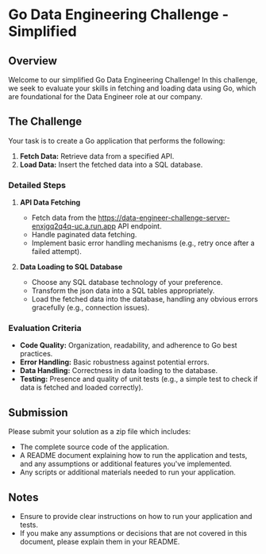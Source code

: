 # Go Data Engineering Challenge - Simplified

## Overview

Welcome to our simplified Go Data Engineering Challenge! In this challenge, we seek to evaluate your skills in fetching and loading data using Go, which are foundational for the Data Engineer role at our company.

## The Challenge

Your task is to create a Go application that performs the following:

1. **Fetch Data:** Retrieve data from a specified API.
2. **Load Data:** Insert the fetched data into a SQL database.

### Detailed Steps
1. **API Data Fetching**
	* Fetch data from the https://data-engineer-challenge-server-enxjgq2q4q-uc.a.run.app API endpoint.
	* Handle paginated data fetching.
	* Implement basic error handling mechanisms (e.g., retry once after a failed attempt).

2. **Data Loading to SQL Database**
	* Choose any SQL database technology of your preference.
	* Transform the json data into a SQL tables appropriately.
	* Load the fetched data into the database, handling any obvious errors gracefully (e.g., connection issues).
	
### Evaluation Criteria
* **Code Quality:** Organization, readability, and adherence to Go best practices.
* **Error Handling:** Basic robustness against potential errors.
* **Data Handling:** Correctness in data loading to the database.
* **Testing:** Presence and quality of unit tests (e.g., a simple test to check if data is fetched and loaded correctly).

## Submission
Please submit your solution as a zip file which includes:

* The complete source code of the application.
* A README document explaining how to run the application and tests, and any assumptions or additional features you've implemented.
* Any scripts or additional materials needed to run your application.

## Notes
* Ensure to provide clear instructions on how to run your application and tests.
* If you make any assumptions or decisions that are not covered in this document, please explain them in your README.
